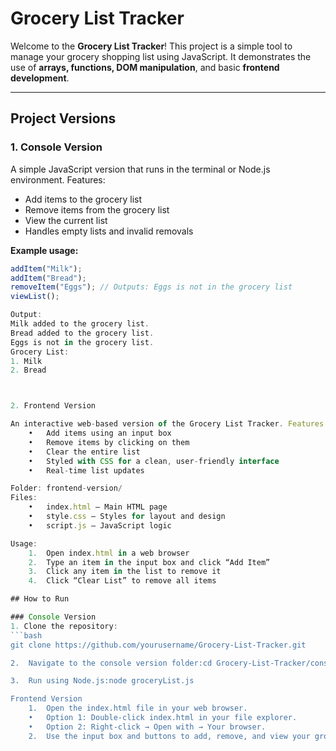 # Grocery List Tracker

Welcome to the **Grocery List Tracker**! This project is a simple tool to manage your grocery shopping list using JavaScript. It demonstrates the use of **arrays, functions, DOM manipulation**, and basic **frontend development**.

---

## Project Versions

### 1. Console Version
A simple JavaScript version that runs in the terminal or Node.js environment. Features:

- Add items to the grocery list
- Remove items from the grocery list
- View the current list
- Handles empty lists and invalid removals

**Example usage:**

```javascript
addItem("Milk");
addItem("Bread");
removeItem("Eggs"); // Outputs: Eggs is not in the grocery list
viewList();

Output:
Milk added to the grocery list.
Bread added to the grocery list.
Eggs is not in the grocery list.
Grocery List:
1. Milk
2. Bread



2. Frontend Version

An interactive web-based version of the Grocery List Tracker. Features:
	•	Add items using an input box
	•	Remove items by clicking on them
	•	Clear the entire list
	•	Styled with CSS for a clean, user-friendly interface
	•	Real-time list updates

Folder: frontend-version/
Files:
	•	index.html – Main HTML page
	•	style.css – Styles for layout and design
	•	script.js – JavaScript logic

Usage:
	1.	Open index.html in a web browser
	2.	Type an item in the input box and click “Add Item”
	3.	Click any item in the list to remove it
	4.	Click “Clear List” to remove all items

## How to Run

### Console Version
1. Clone the repository:
```bash
git clone https://github.com/yourusername/Grocery-List-Tracker.git

2.	Navigate to the console version folder:cd Grocery-List-Tracker/console-version

3.	Run using Node.js:node groceryList.js

Frontend Version
	1.	Open the index.html file in your web browser.
	•	Option 1: Double-click index.html in your file explorer.
	•	Option 2: Right-click → Open with → Your browser.
	2.	Use the input box and buttons to add, remove, and view your grocery list interactively.